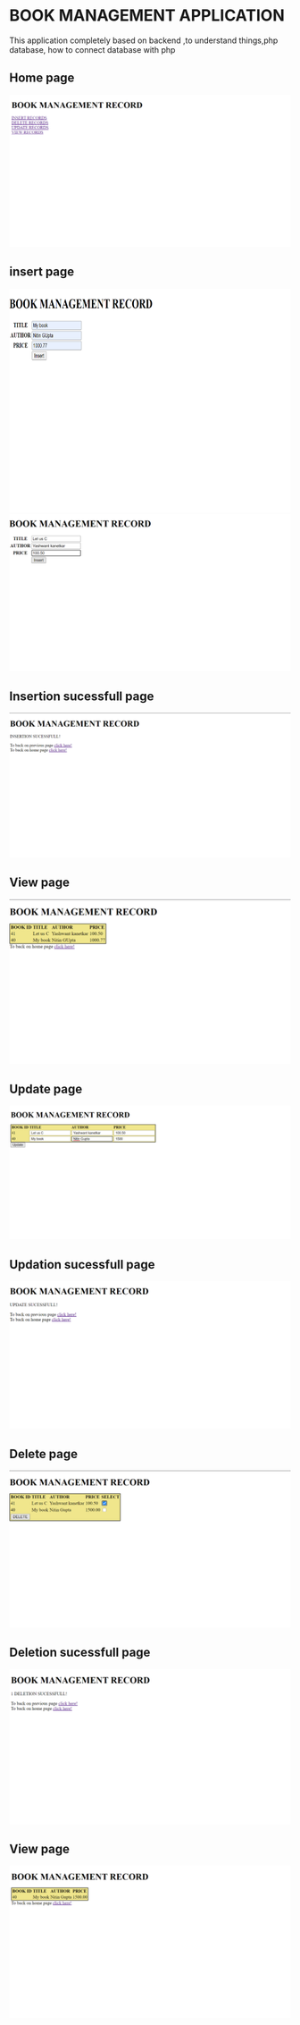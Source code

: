 # BOOK MANAGEMENT APPLICATION
This application completely based on backend ,to understand things,php database, how to connect database with php


## Home page

<img src ="images/home.png" width="800" >

## insert page

<img src ="images/insert1.png" height="400" width="600" >

<img src ="images/insert2.png"  >


## Insertion sucessfull page

<img src ="images/insert3.png"  >


## View page

<img src ="images/view.png"  >


## Update page

<img src ="images/update1.png"  >


## Updation sucessfull page 

<img src ="images/update2.png"  >


## Delete page

<img src ="images/delete1.png"  >


## Deletion sucessfull page

<img src ="images/delete2.png"  >


## View page

<img src ="images/view2.png"  >

